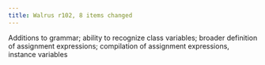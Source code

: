 ```yaml
---
title: Walrus r102, 8 items changed
---
```


Additions to grammar; ability to recognize class variables; broader definition of assignment expressions; compilation of assignment expressions, instance variables
